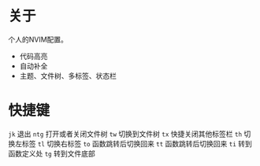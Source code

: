 # 关于
个人的NVIM配置。
- 代码高亮
- 自动补全
- 主题、文件树、多标签、状态栏

# 快捷键
`jk`  退出
`ntg` 打开或者关闭文件树
`tw`  切换到文件树
`tx`  快捷关闭其他标签栏
`th`  切换左标签
`tl`  切换右标签
`to`  函数跳转后切换回来
`tt`  函数跳转后切换回来
`ti`  转到函数定义处
`tg`  转到文件底部
